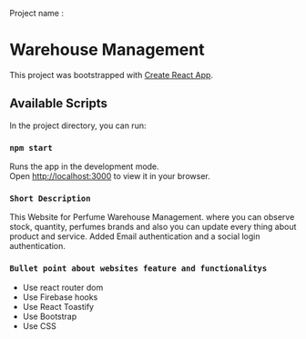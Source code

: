 Project name :
# Warehouse Management

This project was bootstrapped with [Create React App](https://github.com/facebook/create-react-app).

## Available Scripts

In the project directory, you can run:

### `npm start`

Runs the app in the development mode.\
Open [http://localhost:3000](http://localhost:3000) to view it in your browser.



### `Short Description`

This Website for Perfume Warehouse Management. where you can observe stock, quantity, perfumes brands and also you can update every thing about product and service. Added Email authentication and a social login authentication. 

### `Bullet point about websites feature and functionalitys`
* Use react router dom
* Use Firebase hooks
* Use React Toastify
* Use Bootstrap
* Use CSS
